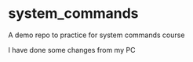 # system_commands
A demo repo to practice for system commands course

I have done some changes from my PC
